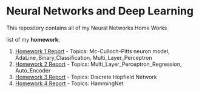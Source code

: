 # Neural Networks and Deep Learning
This repository contains all of my Neural Networks Home Works 


 list of my **homework**:
1. [Homework 1 Report](https://github.com/amirhosein-ziaei/Neural_Network-Course-Home-Work/tree/main/Home_works/HW1) - Topics: Mc-Culloch-Pitts neuron model, AdaLine_Binary_Classification, Multi_Layer_Perceptron
2. [Homework 2 Report](https://github.com/amirhosein-ziaei/Neural_Network-Course-Home-Work/tree/main/Home_works/HW2) - Topics: Multi_Layer_Perceptron_Regression, Auto_Encoder
3. [Homework 3 Report](https://github.com/amirhosein-ziaei/Neural_Network-Course-Home-Work/tree/main/Home_works/HW3/Q1) - Topics: Discrete Hopfield Network
4. [Homework 4 Report](https://github.com/amirhosein-ziaei/Neural_Network-Course-Home-Work/tree/main/Home_works/HW4) - Topics: HammingNet

